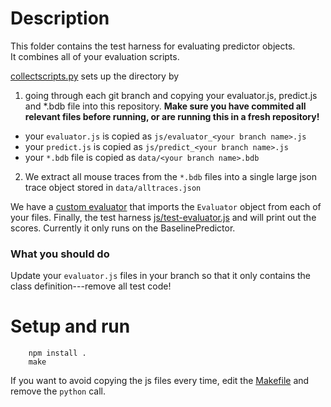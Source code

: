 # Description 

This folder contains the test harness for evaluating predictor objects.  
It combines all of your evaluation scripts. 

[collectscripts.py](./collectscripts.py) sets up the directory by

1. going through each git branch and copying your evaluator.js, predict.js and \*.bdb file into this repository.  **Make sure you have commited all relevant files before running, or are running this in a fresh repository!**
  * your `evaluator.js` is copied as `js/evaluator_<your branch name>.js`
  * your `predict.js` is copied as `js/predict_<your branch name>.js`
  * your `*.bdb` file is copied as `data/<your branch name>.bdb`
2. We extract all mouse traces from the `*.bdb` files into  a single large json trace object stored in `data/alltraces.json`

We have a [custom evaluator](./js/evaluator.js) that imports the `Evaluator` object from each of your files.
Finally, the test harness [js/test-evaluator.js](./js/test-evaluator.js) and will print out the scores.
Currently it only runs on the BaselinePredictor.

### What you should do

Update your `evaluator.js` files in your branch so that it only contains the class definition---remove all test code!  

# Setup and run

        npm install .
        make

If you want to avoid copying the js files every time, edit the [Makefile](./Makefile) and remove the `python` call.